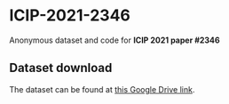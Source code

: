 # ICIP-2021-2346
Anonymous dataset and code for **ICIP 2021 paper #2346**

## Dataset download
The dataset can be found at [this Google Drive link](https://drive.google.com/file/d/1725yyYnqmcurE-iT2wH7eorVatWn9PYR/view?usp=sharing).